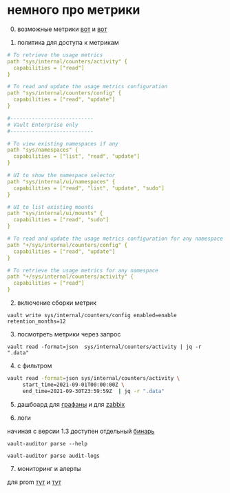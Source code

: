# немного про метрики

0. возможные метрики [вот](https://www.vaultproject.io/docs/internals/telemetry) и [вот](https://learn.hashicorp.com/tutorials/vault/usage-metrics)

1. политика для доступа к метрикам

```yaml
# To retrieve the usage metrics
path "sys/internal/counters/activity" {
  capabilities = ["read"]
}

# To read and update the usage metrics configuration
path "sys/internal/counters/config" {
  capabilities = ["read", "update"]
}

#---------------------------
# Vault Enterprise only
#---------------------------

# To view existing namespaces if any
path "sys/namespaces" {
  capabilities = ["list", "read", "update"]
}

# UI to show the namespace selector
path "sys/internal/ui/namespaces" {
  capabilities = ["read", "list", "update", "sudo"]
}

# UI to list existing mounts
path "sys/internal/ui/mounts" {
  capabilities = ["read", "sudo"]
}

# To read and update the usage metrics configuration for any namespace
path "+/sys/internal/counters/config" {
  capabilities = ["read", "update"]
}

# To retrieve the usage metrics for any namespace
path "+/sys/internal/counters/activity" {
  capabilities = ["read"]
}
```

2. включение сборки метрик

`vault write sys/internal/counters/config enabled=enable retention_months=12`

3. посмотреть метрики через запрос

`vault read -format=json  sys/internal/counters/activity | jq -r ".data"`

4. с фильтром

```bash
vault read -format=json sys/internal/counters/activity \
     start_time=2021-09-01T00:00:00Z \
     end_time=2021-09-30T23:59:59Z  | jq -r ".data"
```

5. дашбоард
для [графаны](https://grafana.com/grafana/dashboards/12904-hashicorp-vault/) и для [zabbix](https://www.zabbix.com/ru/integrations/hashicorp_vault)

6. логи

начиная с версии 1.3 доступен отдельный [бинарь](https://releases.hashicorp.com/vault-auditor/)

`vault-auditor parse --help`

`vault-auditor parse audit-logs`

7. мониторинг и алерты

для prom [тут](https://github.com/bosh-prometheus/prometheus-boshrelease/blob/master/jobs/vault_alerts/templates/vault.alerts.yml) и [тут](https://awesome-prometheus-alerts.grep.to/rules.html#hashicorp-vault)
